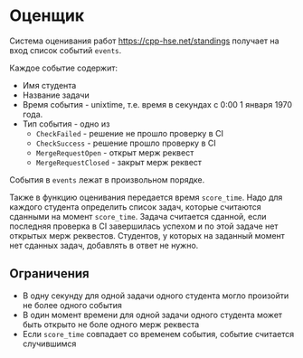# Оценщик

Система оценивания работ https://cpp-hse.net/standings получает на вход список событий `events`.

Каждое событие содержит:
- Имя студента
- Название задачи
- Время события - unixtime, т.е. время в секундах с 0:00 1 января 1970 года.
- Тип события - одно из
  - `CheckFailed` - решение не прошло проверку в CI
  - `CheckSuccess` - решение прошло проверку в CI
  - `MergeRequestOpen` - открыт мерж реквест
  - `MergeRequestClosed` - закрыт мерж реквест

События в `events` лежат в произвольном порядке.

Также в функцию оценивания передается время `score_time`. Надо для каждого студента определить список задач,
которые считаются сданными на момент `score_time`.
Задача считается сданной, если последняя проверка в CI завершилась успехом и по этой задаче нет открытых мерж реквестов.
Студентов, у которых на заданный момент нет сданных задач, добавлять в ответ не нужно.

## Ограничения
- В одну секунду для одной задачи одного студента могло произойти не более одного события
- В один момент времени для одной задачи одного студента может быть открыто не боле одного мерж реквеста
- Если `score_time` совпадает со временем события, событие считается случившимся
